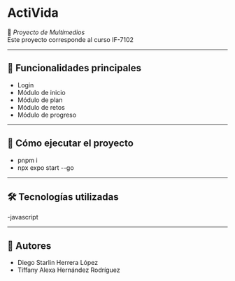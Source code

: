 # ActiVida

📌 *Proyecto de Multimedios*  
Este proyecto corresponde al curso IF-7102 

---

## 🚀 Funcionalidades principales
- Login
- Módulo de inicio
- Módulo de plan
- Módulo de retos
- Módulo de progreso

---
## 🚀 Cómo ejecutar el proyecto
- pnpm i
- npx expo start --go

---
## 🛠 Tecnologías utilizadas
-javascript

---
## 👥 Autores
- Diego Starlin Herrera López
- Tiffany Alexa Hernández Rodríguez
